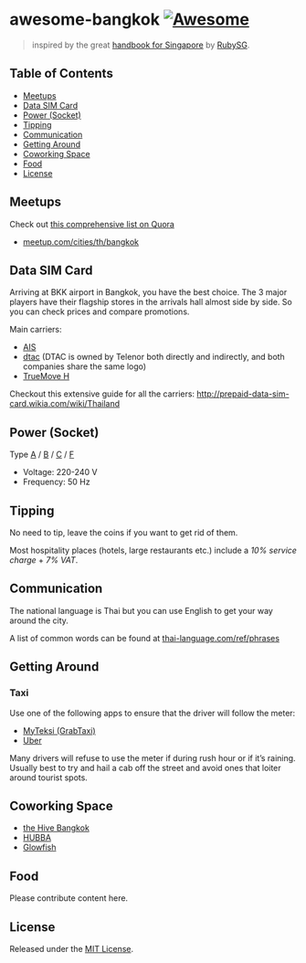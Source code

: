 # awesome-bangkok [![Awesome](https://cdn.rawgit.com/sindresorhus/awesome/d7305f38d29fed78fa85652e3a63e154dd8e8829/media/badge.svg)](https://github.com/sindresorhus/awesome)
> inspired by the great [handbook for Singapore](https://github.com/rubysg/singapore) by [RubySG](http://ruby.sg/).

## Table of Contents
- [Meetups](#meetups)
- [Data SIM Card](#data-sim-card)
- [Power (Socket)](#power-socket)
- [Tipping](#tipping)
- [Communication](#communication)
- [Getting Around](#getting-around)
- [Coworking Space](#coworking-space)
- [Food](#food)
- [License](#license)

## Meetups
Check out [this comprehensive list on Quora](http://www.quora.com/What-are-the-best-startup-events-in-Bangkok-Thailand)

- [meetup.com/cities/th/bangkok](http://www.meetup.com/cities/th/bangkok/)

## Data SIM Card
Arriving at BKK airport in Bangkok, you have the best choice. The 3 major players have their flagship stores in the arrivals hall almost side by side. So you can check prices and compare promotions.

Main carriers:

- [AIS](http://www.ais.co.th/en/)
- [dtac](http://dtac.co.th) (DTAC is owned by Telenor both directly and indirectly, and both companies share the same logo)
- [TrueMove H](http://truemoveh.truecorp.co.th/?ln=en)

Checkout this extensive guide for all the carriers: http://prepaid-data-sim-card.wikia.com/wiki/Thailand

## Power (Socket)
Type [A][type-a] / [B][type-b] / [C][type-c] / [F][type-f]

- Voltage: 220-240 V
- Frequency: 50 Hz

## Tipping
No need to tip, leave the coins if you want to get rid of them.

Most hospitality places (hotels, large restaurants etc.) include a *10% service charge* + *7% VAT*.

## Communication
The national language is Thai but you can use English to get your way around the city.

A list of common words can be found at [thai-language.com/ref/phrases](http://www.thai-language.com/ref/phrases)

## Getting Around

### Taxi
Use one of the following apps to ensure that the driver will follow the meter:
- [MyTeksi (GrabTaxi)](http://grabtaxi.com/myteksi/)
- [Uber](https://www.uber.com/cities/bangkok)

Many drivers will refuse to use the meter if during rush hour or if it’s raining. Usually best to try and hail a cab off the street and avoid ones that loiter around tourist spots.

## Coworking Space
- [the Hive Bangkok](http://thehive.co.th/)
- [HUBBA](http://hubbathailand.com/)
- [Glowfish](http://glowfishoffices.com/)

## Food
Please contribute content here.

## License

Released under the [MIT License](http://www.opensource.org/licenses/MIT).

[type-a]: http://www.iec.ch/worldplugs/typeA.htm
[type-b]: http://www.iec.ch/worldplugs/typeB.htm
[type-c]: http://www.iec.ch/worldplugs/typeC.htm
[type-f]: http://www.iec.ch/worldplugs/typeF.htm
